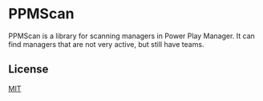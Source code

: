 # PPMScan

PPMScan is a library for scanning managers in Power Play Manager. It can find managers that are not very active, but still have teams.



## License

[MIT](https://choosealicense.com/licenses/mit/)